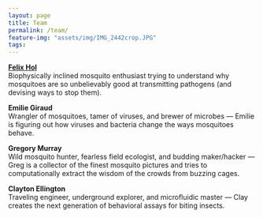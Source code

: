 ```yaml
---
layout: page
title: Team
permalink: /team/
feature-img: "assets/img/IMG_2442crop.JPG"
tags:
---
```


[**Felix Hol**](/bio/)\
Biophysically inclined mosquito enthusiast trying to understand why mosquitoes are so unbelievably good at transmitting pathogens (and devising ways to stop them).

**Emilie Giraud**\
Wrangler of mosquitoes, tamer of viruses, and brewer of microbes &mdash; Emilie is figuring out how viruses and bacteria change the ways mosquitoes behave.

**Gregory Murray**\
Wild mosquito hunter, fearless field ecologist, and budding maker/hacker &mdash; Greg is a collector of the finest mosquito pictures and tries to computationally extract the wisdom of the crowds from buzzing cages.

**Clayton Ellington**\
Traveling engineer, underground explorer, and microfluidic master &mdash; Clay creates the next generation of behavioral assays for biting insects.
